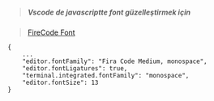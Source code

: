 >##### Vscode de javascriptte font güzelleştirmek için

> [FireCode Font](https://fonts.google.com/specimen/Fira+Code)

>
    {
        ...
        "editor.fontFamily": "Fira Code Medium, monospace",
        "editor.fontLigatures": true,
        "terminal.integrated.fontFamily": "monospace",
        "editor.fontSize": 13
    }

